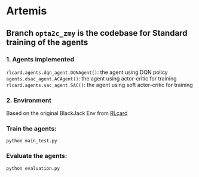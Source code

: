 # Artemis

## Branch `opta2c_zmy` is the codebase for Standard training of the agents
### 1. Agents implemented
`rlcard.agents.dqn_agent.DQNAgent()`: the agent using DQN policy
`agents.dsac_agent.ACAgent()`: the agent using actor-critic for training
`rlcard.agents.sac_agent.SAC()`: the agent using soft actor-critic for training

### 2. Environment
Based on the original BlackJack Env from [RLcard](https://github.com/datamllab/rlcard)


### Train the agents:
```
python main_test.py 
```

### Evaluate the agents:
```
python evaluation.py 
```
